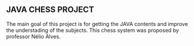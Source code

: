 ## JAVA CHESS PROJECT 

The main goal of this project is for getting the JAVA contents and improve the understading of the subjects. This chess system was proposed by professor Nélio Alves.
